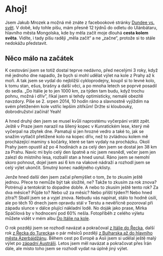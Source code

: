 # Ahoj!

Jsem Jakub Mrozek a možná mě znáte z facebookové stránky [Dundee vs. svět](https://www.facebook.com/DundeeVsSvet/). V době, kdy tohle píšu, mám přesně 12 týdnů do odletu do Ulánbátaru, hlavního města Mongolska, kde by měla začít moje dlouhá **cesta kolem světa**. Vidíte, i tady píšu raději „měla začít“ a ne „začne“, protože si to stále nedokážu představit.

## Něco málo na začátek

K cestování jsem se totiž dostal teprve nedávno, před necelými 3 roky, když mě jednoho dne napadlo, že bych si mohl udělat výlet na kole z Prahy až k moři. A tak jsem se vydal do nejbližší cykloprodejny, koupil si to levné kolo, k tomu stan, ešus, brašny a další věci, a po mnoha letech se poprvé posadil do sedla. „Do Itálie je to jen 1000 km, za týden tam budu, když trochu pohnu, možná i dřív”, říkal jsem si tehdy optimisticky, nemalé obezitě navzdory. Píše se 2. srpen 2014, 10 hodin ráno a slavnostně vyjíždím na svém přetíženém kole vstříc lepším zítřkům! Držte si kloubouky, dobrodružství začíná! Yeah!

A hned druhý den jsem se musel kvůli naprostému vyčerpání vrátit zpět. Ještě v Praze jsem narazil na šílený kopec v Kunratickém lese, který mě vyčerpal na zbytek dne. Pamatuji si jen hrozné vedro a také to, jak se snažím vytlačit přetížené kolo na kopec dřív, než to zvládnou kolem mě procházející maminy s kočárky, které se tam vydaly na procházku. Okolí Prahy jsem opustil až po 4 hodinách a za celý den jsem se dostal jen 38 km za Prahu. Navíc mi bylo celý den špatně a nic jsem nesnědl, večer jsem jen zalezl do místního lesa, rozbalil stan a hned usnul. Ráno jsem se nemohl skoro pohnout, dojel jsem asi 6 km na vlakové nádraží a rozhodl jsem se celý výlet ukončit. Smutný konec nadějného cyklisty.

Jenže hned další den jsem začal přemýšlet o tom, že to zkusím ještě jednou. Přece to nemůže být tak složité, ne? Takže to zkusím za rok znova? Potrénuji a tentokrát to dopadne dobře. A nebo to zkusím ještě tento rok? Za dva měsíce? Půjde to? Nebo už za měsíc? Nebo příští týden?! Nebo hned zítra?! Sbalil jsem se a vyjel znova. Nebudu vás napínat, stálo to hodně úsilí, ale po těch 10 dnech jsem opravdu stál v Terstu a nevěřícně pozoroval při západu slunce v dálce plující nákladní lodě. No doják jako prase, Mirka Spáčilová by v hodnocení pod 60% nešla. Fotopříběh z celého výletu můžete vidět v mém albu [Do Itálie na kole](https://www.facebook.com/media/set/?set=a.1091395170870685.1073741828.1086933947983474&type=1&l=8875abb466).

O rok později jsem se rozhodl navázat a pokračoval [z Itálie do Řecka](https://www.facebook.com/media/set/?set=a.1091477454195790.1073741829.1086933947983474&type=1&l=3bfedead05), další rok [z Řecka do Turecka](https://www.facebook.com/media/set/?set=a.1209066742436860.1073741833.1086933947983474&type=1&l=ec8a0709e0)a o pár měsíců později [z Bulharska až do hlavního města Ázerbájdžánu](https://www.facebook.com/media/set/?set=a.1311672418842958.1073741834.1086933947983474&type=1&l=365089b252). Během cest po Evropě a Asii jsem si udělal ještě malý výlet po [západní Austrálii](https://www.facebook.com/media/set/?set=a.1109725849037617.1073741831.1086933947983474&type=1&l=1d302d81d9). Letos jsem měl navázat a pokračovat přes Írán dále, ale místo toho jsem se rozhodl vydat na úplně jiný výlet.

